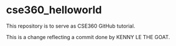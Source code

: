 # cse360_helloworld
This repository is to serve as CSE360 GitHub tutorial.

This is a change reflecting a commit done by KENNY LE THE GOAT.
